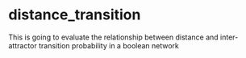 # distance_transition
This is going to evaluate the relationship between distance and inter-attractor transition probability in a boolean network

